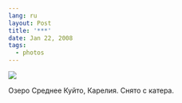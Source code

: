 ```yaml
---
lang: ru
layout: Post
title: '***'
date: Jan 22, 2008
tags:
  - photos
---
```


![](photo://Sapegin_Artem_20D_2007-07-12_402-0261)

Озеро Среднее Куйто, Карелия. Снято с катера.
